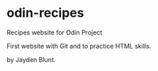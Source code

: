 # odin-recipes
Recipes website for Odin Project

First website with Git and to practice HTML skills.

by Jayden Blunt.